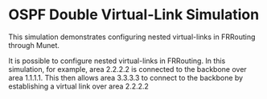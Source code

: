 OSPF Double Virtual-Link Simulation
===================================

This simulation demonstrates configuring nested virtual-links in FRRouting
through Munet.

It is possible to configure nested virtual-links in FRRouting. In this
simulation, for example, area 2.2.2.2 is connected to the backbone over
area 1.1.1.1. This then allows area 3.3.3.3 to connect to the backbone by
establishing a virtual link over area 2.2.2.2